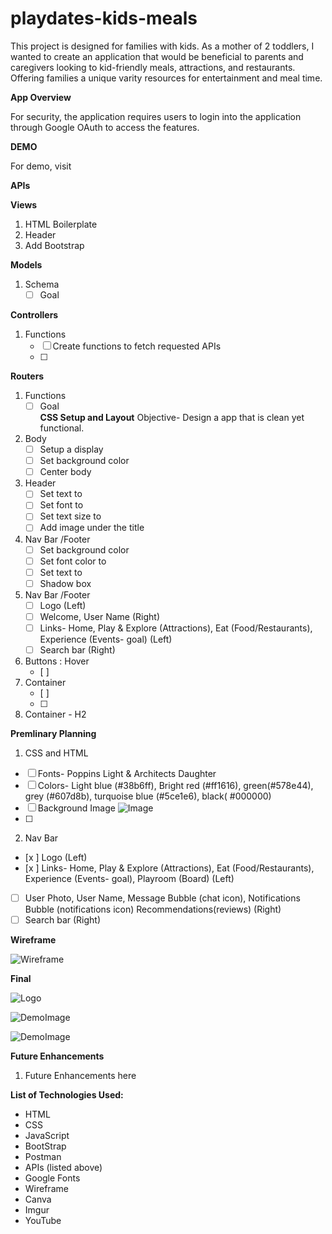 # playdates-kids-meals

This project is designed for families with kids. As a mother of 2 toddlers, I wanted to create an application that would be beneficial to parents and caregivers looking to kid-friendly meals, attractions, and restaurants. Offering families a unique varity resources for entertainment and meal time.  

__App Overview__

For security, the application requires users to login into the application through Google OAuth to access the  features. 

__DEMO__

For demo, visit 

__APIs__



__Views__
1. HTML Boilerplate
2. Header
3. Add Bootstrap 
   
__Models__
1. Schema
   - [ ] Goal

__Controllers__
1. Functions
   - [ ] Create functions to fetch requested APIs
   - [ ] 
__Routers__
1. Functions
   -[ ] Goal  
__CSS Setup and Layout__
Objective- Design a app that is clean yet functional.
1. Body
   - [   ] Setup a  display
   - [  ] Set background color 
   - [  ] Center body 
2.  Header
    - [  ] Set text to
    - [  ] Set font to 
    - [  ] Set text size to
    - [  ] Add image under the title
3. Nav Bar /Footer
   - [ ] Set background color 
   - [ ] Set font color to 
   - [ ] Set text to 
   - [ ] Shadow box
4. Nav Bar /Footer
   - [ ] Logo (Left)
   - [ ] Welcome, User Name (Right)
   - [ ] Links- Home, Play & Explore (Attractions), Eat (Food/Restaurants), Experience (Events- goal) (Left)
   - [ ] Search bar (Right)
5. Buttons : Hover
   - [ ] 
6. Container
   - [ ] 
   - [ ] 
7. Container - H2



__Premlinary Planning__
 1. CSS and HTML
   - [  ] Fonts- Poppins Light & Architects Daughter
   - [ ]  Colors- Light blue (#38b6ff), Bright red (#ff1616), green(#578e44), grey (#607d8b), turquoise blue (#5ce1e6), black( #000000)
   - [ ]  Background Image ![Image](https://i.imgur.com/yjgdboN.png)
   - [ ]  
 2. Nav Bar 
   - [x ] Logo (Left)
   - [x ] Links- Home, Play & Explore (Attractions), Eat (Food/Restaurants), Experience (Events- goal), Playroom (Board) (Left)
   - [ ] User Photo, User Name, Message Bubble (chat icon), Notifications Bubble (notifications icon) Recommendations(reviews) (Right)
   - [ ] Search bar (Right) 

__Wireframe__

![Wireframe](url)



__Final__

![Logo](https://i.imgur.com/OWSASHX.png)

![DemoImage](url)

![DemoImage](url)


__Future Enhancements__

1. Future Enhancements here

   

__List of Technologies Used:__
- HTML
- CSS
- JavaScript
- BootStrap
- Postman
- APIs (listed above)
- Google Fonts
- Wireframe
- Canva
- Imgur
- YouTube
